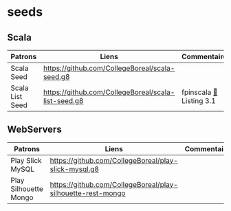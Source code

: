 # seeds

## Scala


| Patrons          | Liens                                                | Commentaires                                |
|------------------|------------------------------------------------------|---------------------------------------------|
| Scala Seed       | https://github.com/CollegeBoreal/scala-seed.g8       |                                             |
| Scala List Seed  | https://github.com/CollegeBoreal/scala-list-seed.g8  | fpinscala [:closed_book:](https://www.manning.com/books/functional-programming-in-scala) Listing 3.1                   |



## WebServers

| Patrons          | Liens                                                | Commentaires                                |
|------------------|------------------------------------------------------|---------------------------------------------|
| Play Slick MySQL | https://github.com/CollegeBoreal/play-slick-mysql.g8 |                                             |
| Play Silhouette Mongo | https://github.com/CollegeBoreal/play-silhouette-rest-mongo |                                   |

